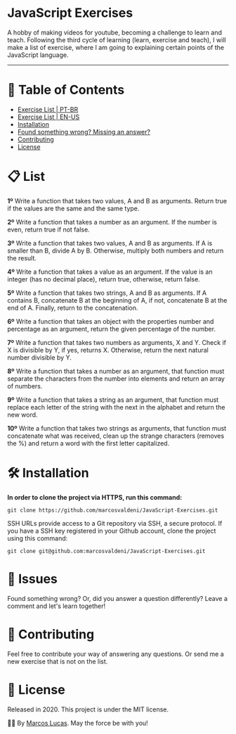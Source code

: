 # JavaScript Exercises

A hobby of making videos for youtube, becoming a challenge to learn and teach. 
Following the third cycle of learning (learn, exercise and teach), I will make a list of exercise, 
where I am going to explaining certain points of the JavaScript language.



---

# :pushpin: Table of Contents
* [Exercise List | PT-BR](https://github.com/marcosvaldeni/JavaScript-Exercises/blob/master/README_PTBR.md)
* [Exercise List | EN-US](#clipboard-list) 
* [Installation](#hammer_and_wrench-installation)
* [Found something wrong? Missing an answer?](#bug-issues)
* [Contributing](#handshake-contributing)
* [License](#scroll-license)

# :clipboard: List
**1º** Write a function that takes two values, A and B as arguments. Return true if the values are the same and the same type.

**2º** Write a function that takes a number as an argument. If the number is even, return true if not false.

**3º** Write a function that takes two values, A and B as arguments. If A is smaller than B, divide A by B. Otherwise, multiply both numbers and return the result.

**4º** Write a function that takes a value as an argument. If the value is an integer (has no decimal place), return true, otherwise, return false.

**5º** Write a function that takes two strings, A and B as arguments. If A contains B, concatenate B at the beginning of A, if not, concatenate B at the end of A. Finally, return to the concatenation.

**6º** Write a function that takes an object with the properties number and percentage as an argument, return the given percentage of the number.

**7º** Write a function that takes two numbers as arguments, X and Y. Check if X is divisible by Y, if yes, returns X. Otherwise, return the next natural number divisible by Y.

**8º** Write a function that takes a number as an argument, that function must separate the characters from the number into elements and return an array of numbers.

**9º** Write a function that takes a string as an argument, that function must replace each letter of the string with the next in the alphabet and return the new word.

**10º** Write a function that takes two strings as arguments, that function must concatenate what was received, clean up the strange characters (removes the %) and return a word with the first letter capitalized.

# :hammer_and_wrench: Installation

**In order to clone the project via HTTPS, run this command:**

```git clone https://github.com/marcosvaldeni/JavaScript-Exercises.git```

SSH URLs provide access to a Git repository via SSH, a secure protocol. If you have a SSH key registered in your Github account, clone the project using this command:

```git clone git@github.com:marcosvaldeni/JavaScript-Exercises.git```

# :bug: Issues

Found something wrong? Or, did you answer a question differently? Leave a comment and let's learn together!

# :handshake: Contributing

Feel free to contribute your way of answering any questions. Or send me a new exercise that is not on the list.

# :scroll: License

Released in 2020.
This project is under the MIT license.

🖖🏻 By [Marcos Lucas](https://github.com/marcosvaldeni). May the force be with you! 
